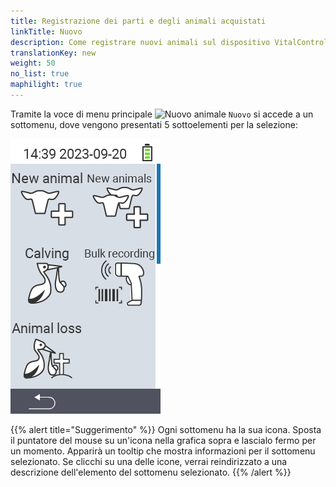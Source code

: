 ```yaml
---
title: Registrazione dei parti e degli animali acquistati
linkTitle: Nuovo
description: Come registrare nuovi animali sul dispositivo VitalControl.
translationKey: new
weight: 50
no_list: true
maphilight: true
---
```

Tramite la voce di menu principale <img src="/icons/main/new-animal.svg" width="35" align="bottom" alt="Nuovo animale" /> `Nuovo` si accede a un sottomenu, dove vengono presentati 5 sottoelementi per la selezione:

<img src="images/neuen.png" alt="VitalControl Nuovo" title="Nuovo" usemap="#workmap" class="maphilight" />

<map name="workmap">
  <area shape="rect" coords="3,40,116,160" alt="Nuovo animale" title="Come registrare un nuovo animale utilizzando il dispositivo VitalControl&#10;Clic del mouse: apri la documentazione" href="/it/docs/new/animal/">
  <area shape="rect" coords="3,160,116,280" alt="Parto" title="Come registrare un nuovo parto utilizzando il dispositivo VitalControl&#10;Clic del mouse: apri la documentazione" href="/it/docs/new/calving/">
  <area shape="rect" coords="3,280,116,399" alt="Perdita di animale" title="Come registrare la perdita di un animale utilizzando il dispositivo VitalControl&#10;Clic del mouse: apri la documentazione" href="/it/docs/new/animal-loss/">

  <area shape="rect" coords="116,40,230,160" alt="Nuovi animali" title="Come creare più nuovi animali sul dispositivo VitalControl utilizzando una singola azione&#10;Clic del mouse: apri la documentazione" href="/it/docs/new/animals/">
  <area shape="rect" coords="116,160,230,280" alt="Registrazione di massa" title="Usa lo scanner di codici a barre per registrare una varietà di animali&#10;Clic del mouse: apri la documentazione" href="/it/docs/new/bulk-recording/">

  <area shape="rect" coords="1,401,100,439" alt="Indietro" title="Torna indietro di un livello&#10;Clic del mouse: alla documentazione" href="/it/docs/menu/mainmenu/">
</map>

{{% alert title="Suggerimento" %}}
Ogni sottomenu ha la sua icona. Sposta il puntatore del mouse su un'icona nella grafica sopra e lascialo fermo per un momento. Apparirà un tooltip che mostra informazioni per il sottomenu selezionato. Se clicchi su una delle icone, verrai reindirizzato a una descrizione dell'elemento del sottomenu selezionato.
{{% /alert %}}
